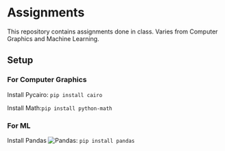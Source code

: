 # Assignments
This repository contains assignments done in class. Varies from Computer Graphics and Machine Learning.
## Setup
### For Computer Graphics
Install Pycairo: `pip install cairo`

Install Math:`pip install python-math`
### For ML
Install Pandas ![Pandas](https://www.google.com/url?sa=i&url=https%3A%2F%2Fcommons.wikimedia.org%2Fwiki%2FFile%3APandas_mark.svg&psig=AOvVaw0lQlplS_xwUIAaTFcz5OT4&ust=1700726132288000&source=images&cd=vfe&opi=89978449&ved=0CBIQjRxqFwoTCMC6jtqQ14IDFQAAAAAdAAAAABAE): `pip install pandas`
